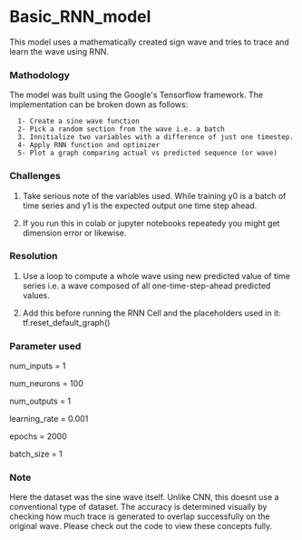 # Basic_RNN_model
This model uses a mathematically created sign wave and tries to trace and learn the wave using RNN.

### Mathodology
The model was built using the Google's Tensorflow framework. The implementation can be broken down as follows:
      
      1- Create a sine wave function
      2- Pick a random section from the wave i.e. a batch
      3. Innitialize two variables with a difference of just one timestep.
      4- Apply RNN function and optimizer
      5- Plot a graph comparing actual vs predicted sequence (or wave)


### Challenges
1. Take serious note of the variables used. While training y0 is a batch of time series and y1 is the expected output one time step ahead.  

2. If you run this in colab or jupyter notebooks repeatedy you might get dimension error or likewise. 

### Resolution
1. Use a loop to compute a whole wave using new predicted value of time series i.e. a wave composed of all one-time-step-ahead predicted values.

2. Add this before running the RNN Cell and the placeholders used in it: tf.reset_default_graph() 

### Parameter used

num_inputs = 1

num_neurons = 100

num_outputs = 1

learning_rate = 0.001

epochs = 2000

batch_size = 1

### Note
Here the dataset was the sine wave itself. Unlike CNN, this doesnt use a conventional type of dataset. The accuracy is determined visually by checking how much trace is generated to overlap successfully on the original wave. Please check out the code to view these concepts fully.
